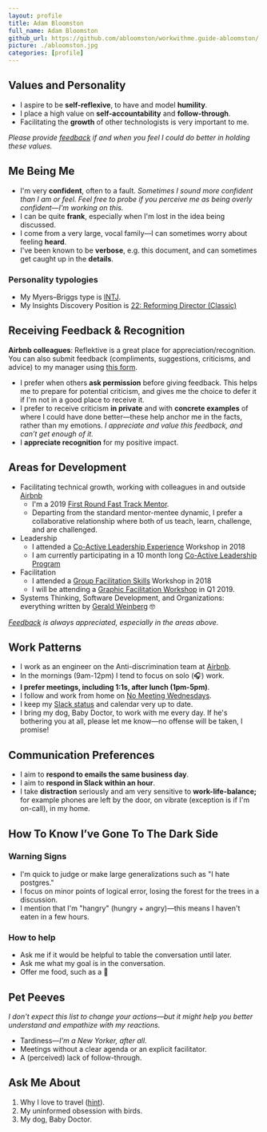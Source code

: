 ```yaml
---
layout: profile
title: Adam Bloomston
full_name: Adam Bloomston
github_url: https://github.com/abloomston/workwithme.guide-abloomston/
picture: ./abloomston.jpg
categories: [profile]
---
```


## Values and Personality

* I aspire to be **self-reflexive**, to have and model **humility**.
* I place a high value on **self-accountability** and **follow-through**.
* Facilitating the **growth** of other technologists is very important to me.

*Please provide [feedback](#receiving-feedback--recognition) if and when you feel I could do better in holding these values.*

## Me Being Me

* I'm very **confident**, often to a fault. *Sometimes I sound more confident than I am or feel. Feel free to probe if you perceive me as being overly confident—I'm working on this.*
* I can be quite **frank**, especially when I'm lost in the idea being discussed.
* I come from a very large, vocal family—I can sometimes worry about feeling **heard**.
* I've been known to be **verbose**, e.g. this document, and can sometimes get caught up in the **details**.

### Personality typologies

* My Myers–Briggs type is [INTJ](https://en.wikipedia.org/wiki/INTJ).
* My Insights Discovery Position is [22: Reforming Director (Classic)](./InsightsProfile.pdf)

## Receiving Feedback & Recognition

**Airbnb colleagues**: Reflektive is a great place for appreciation/recognition. You can also submit feedback (compliments, suggestions, criticisms, and advice) to my manager using [this form](https://goo.gl/forms/QpKqSKlpLiWh0K3N2).

* I prefer when others **ask permission** before giving feedback. This helps me to prepare for potential criticism, and gives me the choice to defer it if I'm not in a good place to receive it.
* I prefer to receive criticism **in private** and with **concrete examples** of where I could have done better—these help anchor me in the facts, rather than my emotions. *I appreciate and value this feedback, and can’t get enough of it.*
* I **appreciate recognition** for my positive impact.

## Areas for Development

* Facilitating technical growth, working with colleagues in and outside [Airbnb](https://airbnb.io/)
  * I'm a 2019 [First Round Fast Track Mentor](https://fasttrack.firstround.com/).
  * Departing from the standard mentor-mentee dynamic, I prefer a collaborative relationship where both of us teach, learn, challenge, and are challenged.
* Leadership
  * I attended a [Co-Active Leadership Experience](http://www.coactive.com/leadership/experience) Workshop in 2018
  * I am currently participating in a 10 month long [Co-Active Leadership Program](http://www.coactive.com/leadership/program)
* Facilitation
  * I attended a [Group Facilitation Skills](http://www.communityatwork.com/groupfac1.html) Workshop in 2018
  * I will be attending a [Graphic Facilitation Workshop](https://www.grove.com/workshops_principlesGraphicFacilitation.php) in Q1 2019.
* Systems Thinking, Software Development, and Organizations: everything written by [Gerald Weinberg](https://en.wikipedia.org/wiki/Gerald_Weinberg) 🤓

*[Feedback](#receiving-feedback--recognition) is always appreciated, especially in the areas above.*

## Work Patterns

* I work as an engineer on the Anti-discrimination team at [Airbnb](https://airbnb.io/).
* In the mornings (9am-12pm) I tend to focus on solo (🎧) work.
* **I prefer meetings, including 1:1s, after lunch (1pm-5pm)**.
* I follow and work from home on [No Meeting Wednesdays](https://wavelength.asana.com/workstyle-no-meeting-wednesdays/#close).
* I keep my [Slack status](https://get.slack.help/hc/en-us/articles/201864558-Set-your-Slack-status-and-availability) and calendar very up to date.
* I bring my dog, Baby Doctor, to work with me every day. If he's bothering you at all, please let me know—no offense will be taken, I promise!

## Communication Preferences

* I aim to **respond to emails the same business day**.
* I aim to **respond in Slack within an hour**.
* I take **distraction** seriously and am very sensitive to **work-life-balance;** for example phones are left by the door, on vibrate (exception is if I'm on-call), in my home.

## How To Know I’ve Gone To The Dark Side

### Warning Signs

* I'm quick to judge or make large generalizations such as "I hate postgres."
* I focus on minor points of logical error, losing the forest for the trees in a discussion.
* I mention that I'm "hangry" (hungry + angry)—this means I haven't eaten in a few hours.

### How to help

* Ask me if it would be helpful to table the conversation until later.
* Ask me what my goal is in the conversation.
* Offer me food, such as a 🍌

## Pet Peeves

*I don't expect this list to change your actions—but it might help you better understand and empathize with my reactions.*

* Tardiness—*I'm a New Yorker, after all.*
* Meetings without a clear agenda or an explicit facilitator.
* A (perceived) lack of follow-through.

## Ask Me About

1. Why I love to travel ([hint](http://mrconsole-eats.tumblr.com/)).
2. My uninformed obsession with birds.
3. My dog, Baby Doctor.
